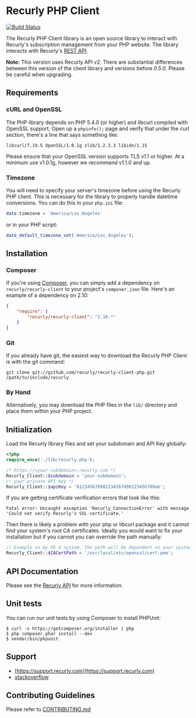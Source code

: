 # Recurly PHP Client

[![Build Status](https://travis-ci.org/recurly/recurly-client-php.png?branch=master)](https://travis-ci.org/recurly/recurly-client-php)

The Recurly PHP Client library is an open source library to interact with
Recurly's subscription management from your PHP website. The library interacts
with Recurly's [REST API](https://dev.recurly.com/docs/getting-started).

**Note:** This version uses Recurly API v2. There are substantial differences
between this version of the client library and versions before _0.5.0_. Please
be careful when upgrading.

## Requirements

### cURL and OpenSSL

The PHP library depends on PHP 5.4.0 (or higher) and libcurl compiled with
OpenSSL support. Open up a `phpinfo();` page and verify that under the curl
section, there's a line that says something like:

```
libcurl/7.19.5 OpenSSL/1.0.1g zlib/1.2.3.3 libidn/1.15
```

Please ensure that your OpenSSL version supports TLS v1.1 or higher. At a minimum use v1.0.1g, however we recommend v1.1.0 and up.

### Timezone
You will need to specify your server's timezone before using the Recurly PHP client. This is necessary for the library to properly handle datetime conversions. You can do this in your `php.ini` file:

```php
date.timezone = 'America/Los_Angeles'
```

or in your PHP script:

```php
date_default_timezone_set('America/Los_Angeles');
```

## Installation

### Composer

If you're using [Composer](http://getcomposer.org/), you can simply add a
dependency on `recurly/recurly-client` to your project's `composer.json` file.
Here's an example of a dependency on 2.10:

```json
{
    "require": {
        "recurly/recurly-client": "2.10.*"
    }
}
```

### Git

If you already have git, the easiest way to download the Recurly PHP Client is
with the git command:

```
git clone git://github.com/recurly/recurly-client-php.git /path/to/include/recurly
```

### By Hand

Alternatively, you may download the PHP files in the `lib/` directory and place
them within your PHP project.

## Initialization

Load the Recurly library files and set your subdomain and API Key globally:

```php
<?php
require_once('./lib/recurly.php');

/* https://<your-subdomain>.recurly.com */
Recurly_Client::$subdomain = 'your-subdomain';
/* your private API key */
Recurly_Client::$apiKey = '012345678901234567890123456789ab';
```

If you are getting certificate verification errors that look like this:

```
Fatal error: Uncaught exception 'Recurly_ConnectionError' with message 'Could not verify Recurly's SSL certificate.'
```

Then there is likely a problem with your php or libcurl package and it cannot find your system's root CA certificates.
Ideally you would want to fix your installation but if you cannot you can override the path manually:

```php
// Example on my OS X system, the path will be dependent on your system so ask your sysadmin
Recurly_Client::$CACertPath = '/usr/local/etc/openssl/cert.pem';
```

## API Documentation

Please see the [Recurly API](https://dev.recurly.com/docs/getting-started) for more information.

## Unit tests

You can run our unit tests by using Composer to install PHPUnit:

```
$ curl -s https://getcomposer.org/installer | php
$ php composer.phar install --dev
$ vendor/bin/phpunit
```

## Support

- [https://support.recurly.com](https://support.recurly.com)
- [stackoverflow](http://stackoverflow.com/questions/tagged/recurly)

## Contributing Guidelines

Please refer to [CONTRIBUTING.md](CONTRIBUTING.md)

